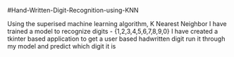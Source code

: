 #Hand-Written-Digit-Recognition-using-KNN

Using the superised machine learning algorithm, K Nearest Neighbor I have trained a model to recognize digits - {1,2,3,4,5,6,7,8,9,0}
I have created a tkinter based application to get a user based hadwritten digit run it through my model and predict which digit it is
